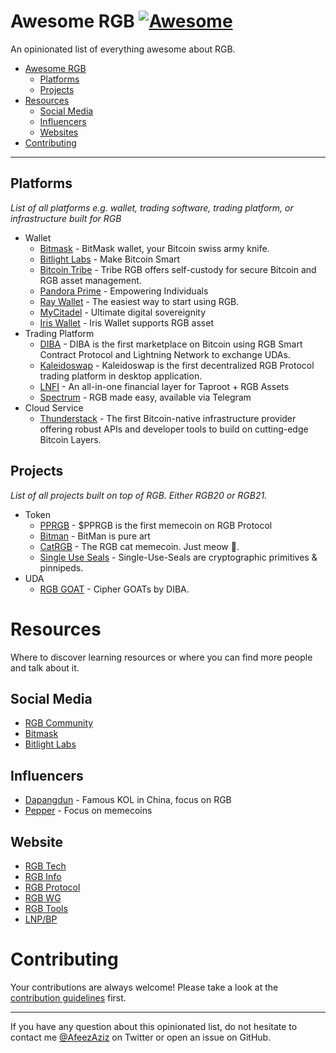 # Awesome RGB [![Awesome](https://cdn.rawgit.com/sindresorhus/awesome/d7305f38d29fed78fa85652e3a63e154dd8e8829/media/badge.svg)](https://github.com/sindresorhus/awesome)

An opinionated list of everything awesome about RGB.

- [Awesome RGB](#awesome-rgb)
    - [Platforms](#platforms)
    - [Projects](#projects)
- [Resources](#resources)
    - [Social Media](#social-media)
    - [Influencers](#influencers)
    - [Websites](#websites)
- [Contributing](#contributing)

---

## Platforms

*List of all platforms e.g. wallet, trading software, trading platform, or infrastructure built for RGB*

* Wallet
    * [Bitmask](https://bitmask.app) - BitMask wallet, your Bitcoin swiss army knife.
    * [Bitlight Labs](https://bitlightlabs.com/) - Make Bitcoin Smart
    * [Bitcoin Tribe](https://bitcointribe.app) - Tribe RGB offers self-custody for secure Bitcoin and RGB asset management.
    * [Pandora Prime](https://pandoraprime.ch/) - Empowering Individuals
    * [Ray Wallet](https://raywallet.app/) - The easiest way to start using RGB.
    * [MyCitadel](https://mycitadel.io/) - Ultimate digital sovereignity
    * [Iris Wallet](https://play.google.com/store/apps/details?id=com.iriswallet.testnet&pli=1) - Iris Wallet supports RGB asset
* Trading Platform
    * [DIBA](https://diba.io) - DIBA is the first marketplace on Bitcoin using RGB Smart Contract Protocol and Lightning Network to exchange UDAs.
    * [Kaleidoswap](https://kaleidoswap.com/) - Kaleidoswap is the first decentralized RGB Protocol trading platform in  desktop application.
    * [LNFI](https://lnfi.network/) - An all-in-one financial layer for Taproot + RGB Assets
    * [Spectrum](https://t.me/RGBSpectrumBot) - RGB made easy, available via Telegram
* Cloud Service
    * [Thunderstack](https://thunderstack.org/) - The first Bitcoin-native infrastructure provider offering robust APIs and developer tools to build on cutting-edge Bitcoin Layers.
 
## Projects

*List of all projects built on top of RGB. Either RGB20 or RGB21.*

* Token
    * [PPRGB](https://pepe-rgb.wtf/) - $PPRGB is the first memecoin on RGB Protocol
    * [Bitman](https://bitman.city/) - BitMan is pure art
    * [CatRGB](https://x.com/TheCATRGB) - The RGB cat memecoin. Just meow 🐾.
    * [Single Use Seals](https://x.com/Single_Use_Seal) - Single-Use-Seals are cryptographic primitives & pinnipeds.
* UDA
    * [RGB GOAT](https://x.com/trydiba/status/1824461482249093292) - Cipher GOATs by DIBA.

# Resources

Where to discover learning resources or where you can find more people and talk about it.

## Social Media

* [RGB Community](https://t.me/@rgbtelegram)
* [Bitmask](https://t.me/@rgbtelegram)
* [Bitlight Labs](https://t.me/@rgbtelegram)

## Influencers

* [Dapangdun](https://x.com/DaPangDunCrypto) - Famous KOL in China, focus on RGB
* [Pepper](https://x.com/off_thetarget) - Focus on memecoins

## Website

* [RGB Tech](https://rgb.tech/)
* [RGB Info](https://rgb.info/)
* [RGB Protocol](https://github.com/rgb-protocol)
* [RGB WG](https://github.com/RGB-WG)
* [RGB Tools](https://github.com/rgb-tools)
* [LNP/BP](https://www.lnp-bp.org/)




# Contributing

Your contributions are always welcome! Please take a look at the [contribution guidelines](https://github.com/afeezaziz/awesome-rgb/blob/main/CONTRIBUTING.md) first.

- - -

If you have any question about this opinionated list, do not hesitate to contact me [@AfeezAziz](https://twitter.com/AfeezAziz) on Twitter or open an issue on GitHub.
